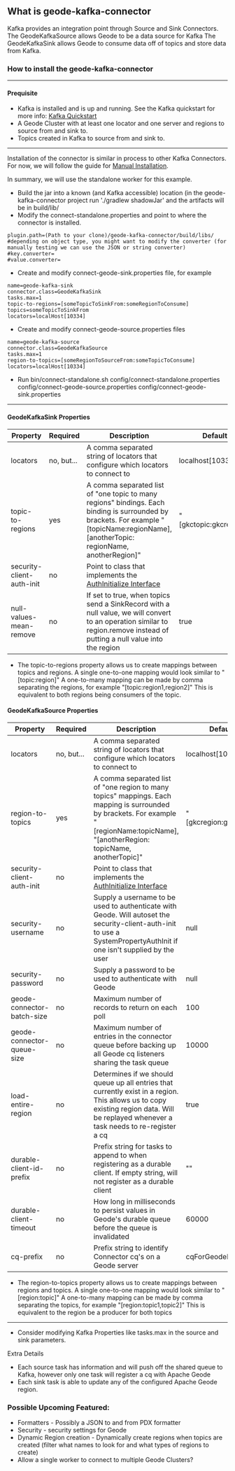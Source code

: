 ## What is geode-kafka-connector

Kafka provides an integration point through Source and Sink Connectors.  The GeodeKafkaSource allows Geode to be a data source for Kafka
The GeodeKafkaSink allows Geode to consume data off of topics and store data from Kafka.

### How to install the geode-kafka-connector
---
#### Prequisite
* Kafka is installed and is up and running.  See the Kafka quickstart for more info: [Kafka Quickstart](https://kafka.apache.org/quickstart)
* A Geode Cluster with at least one locator and one server and regions to source from and sink to.
* Topics created in Kafka to source from and sink to.
---
Installation of the connector is similar in process to other Kafka Connectors.  For now, we will follow the guide for [Manual Installation](https://docs.confluent.io/current/connect/managing/install.html#install-connector-manually).

In summary, we will use the standalone worker for this example.
* Build the jar into a known (and Kafka accessible) location  (in the geode-kafka-connector project run './gradlew shadowJar' and the artifacts will be in build/lib/
* Modify the connect-standalone.properties and point to where the connector is installed.
```
plugin.path=(Path to your clone)/geode-kafka-connector/build/libs/
#depending on object type, you might want to modify the converter (for manually testing we can use the JSON or string converter)
#key.converter=
#value.converter=
```
* Create and modify connect-geode-sink.properties file, for example
```
name=geode-kafka-sink
connector.class=GeodeKafkaSink
tasks.max=1
topic-to-regions=[someTopicToSinkFrom:someRegionToConsume]
topics=someTopicToSinkFrom
locators=localHost[10334]
```
* Create and modify connect-geode-source.properties files
```
name=geode-kafka-source
connector.class=GeodeKafkaSource
tasks.max=1
region-to-topics=[someRegionToSourceFrom:someTopicToConsume]
locators=localHost[10334]
```

* Run
bin/connect-standalone.sh config/connect-standalone.properties config/connect-geode-source.properties config/connect-geode-sink.properties


---
#### GeodeKafkaSink Properties
| Property | Required | Description| Default |
|---|---|---|---|
|locators | no, but...| A comma separated string of locators that configure which locators to connect to | localhost[10334] |
|topic-to-regions| yes| A comma separated list of "one topic to many regions" bindings.  Each binding is surrounded by brackets. For example "[topicName:regionName], [anotherTopic: regionName, anotherRegion]" | "[gkctopic:gkcregion]"
|security-client-auth-init| no | Point to class that implements the [AuthInitialize Interface](https://gemfire.docs.pivotal.io/99/geode/managing/security/implementing_authentication.html)
|null-values-mean-remove | no | If set to true, when topics send a SinkRecord with a null value, we will convert to an operation similar to region.remove instead of putting a null value into the region | true |

* The topic-to-regions property allows us to create mappings between topics  and regions.  A single one-to-one mapping would look similar to "[topic:region]" A one-to-many mapping can be made by comma separating the regions, for example "[topic:region1,region2]"  This is equivalent to both regions being consumers of the topic.

#### GeodeKafkaSource Properties
| Property | Required| Description| Default |
|---|---|---|---|
| locators | no, but...| A comma separated string of locators that configure which locators to connect to | localhost[10334] |
|region-to-topics| yes | A comma separated list of "one region to many topics" mappings.  Each mapping is surrounded by brackets.  For example "[regionName:topicName], "[anotherRegion: topicName, anotherTopic]" | "[gkcregion:gkctopic]"|
|security-client-auth-init| no | Point to class that implements the [AuthInitialize Interface](https://gemfire.docs.pivotal.io/99/geode/managing/security/implementing_authentication.html)
|security-username| no | Supply a username to be used to authenticate with Geode.  Will autoset the security-client-auth-init to use a SystemPropertyAuthInit if one isn't supplied by the user| null|
|security-password| no | Supply a password to be used to authenticate with Geode| null|
|geode-connector-batch-size| no | Maximum number of records to return on each poll| 100 |
|geode-connector-queue-size| no | Maximum number of entries in the connector queue before backing up all Geode cq listeners sharing the task queue | 10000 |
| load-entire-region| no| Determines if we should queue up all entries that currently exist in a region.  This allows us to copy existing region data.  Will be replayed whenever a task needs to re-register a cq| true |
|durable-client-id-prefix| no | Prefix string for tasks to append to when registering as a durable client.  If empty string, will not register as a durable client | "" |
| durable-client-timeout| no | How long in milliseconds to persist values in Geode's durable queue before the queue is invalidated| 60000 |
| cq-prefix| no| Prefix string to identify Connector cq's on a Geode server |cqForGeodeKafka |

* The region-to-topics property allows us to create mappings between regions and topics.  A single one-to-one mapping would look similar to "[region:topic]" A one-to-many mapping can be made by comma separating the topics, for example "[region:topic1,topic2]"  This is equivalent to the region be a producer for both topics 

---

* Consider modifying Kafka Properties like tasks.max in the source and sink parameters.

Extra Details
* Each source task has information and will push off the shared queue to Kafka, however only one task will register a cq with Apache Geode
* Each sink task is able to update any of the configured Apache Geode region.

### Possible Upcoming Featured:
* Formatters - Possibly a JSON to and from PDX formatter
* Security - security settings for Geode
* Dynamic Region creation - Dynamically create regions when topics are created (filter what names to look for and what types of regions to create)
* Allow a single worker to connect to multiple Geode Clusters?

